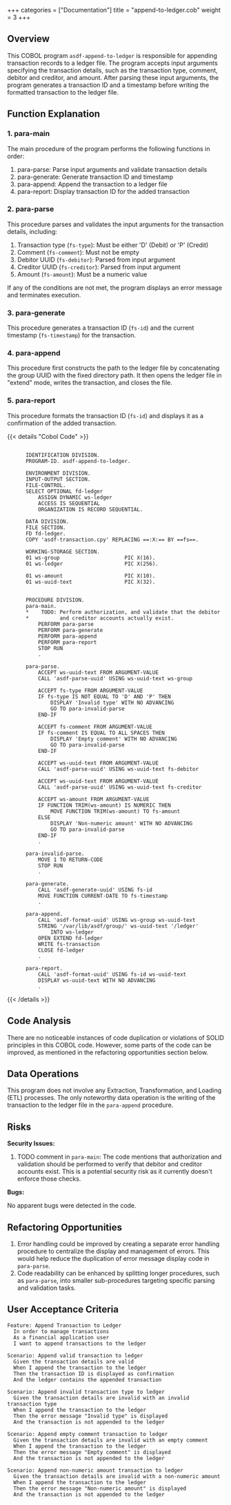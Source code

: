 +++
categories = ["Documentation"]
title = "append-to-ledger.cob"
weight = 3
+++


## Overview

This COBOL program `asdf-append-to-ledger` is responsible for appending transaction records to a ledger file. The program accepts input arguments specifying the transaction details, such as the transaction type, comment, debitor and creditor, and amount. After parsing these input arguments, the program generates a transaction ID and a timestamp before writing the formatted transaction to the ledger file.

## Function Explanation

### 1. para-main

The main procedure of the program performs the following functions in order:

1. para-parse: Parse input arguments and validate transaction details
2. para-generate: Generate transaction ID and timestamp
3. para-append: Append the transaction to a ledger file
4. para-report: Display transaction ID for the added transaction

### 2. para-parse

This procedure parses and validates the input arguments for the transaction details, including:

1. Transaction type (`fs-type`): Must be either 'D' (Debit) or 'P' (Credit)
2. Comment (`fs-comment`): Must not be empty
3. Debitor UUID (`fs-debitor`): Parsed from input argument
4. Creditor UUID (`fs-creditor`): Parsed from input argument
5. Amount (`fs-amount`): Must be a numeric value

If any of the conditions are not met, the program displays an error message and terminates execution.

### 3. para-generate

This procedure generates a transaction ID (`fs-id`) and the current timestamp (`fs-timestamp`) for the transaction.

### 4. para-append

This procedure first constructs the path to the ledger file by concatenating the group UUID with the fixed directory path. It then opens the ledger file in "extend" mode, writes the transaction, and closes the file.

### 5. para-report

This procedure formats the transaction ID (`fs-id`) and displays it as a confirmation of the added transaction.

{{< details "Cobol Code" >}}
```cobol

      IDENTIFICATION DIVISION.
      PROGRAM-ID. asdf-append-to-ledger.

      ENVIRONMENT DIVISION.
      INPUT-OUTPUT SECTION.
      FILE-CONTROL.
      SELECT OPTIONAL fd-ledger
          ASSIGN DYNAMIC ws-ledger
          ACCESS IS SEQUENTIAL
          ORGANIZATION IS RECORD SEQUENTIAL.

      DATA DIVISION.
      FILE SECTION.
      FD fd-ledger.
      COPY 'asdf-transaction.cpy' REPLACING ==:X:== BY ==fs==.

      WORKING-STORAGE SECTION.
      01 ws-group                     PIC X(16).
      01 ws-ledger                    PIC X(256).

      01 ws-amount                    PIC X(10).
      01 ws-uuid-text                 PIC X(32).


      PROCEDURE DIVISION.
      para-main.
      *    TODO: Perform authorization, and validate that the debitor
      *          and creditor accounts actually exist.
          PERFORM para-parse
          PERFORM para-generate
          PERFORM para-append
          PERFORM para-report
          STOP RUN
          .

      para-parse.
          ACCEPT ws-uuid-text FROM ARGUMENT-VALUE
          CALL 'asdf-parse-uuid' USING ws-uuid-text ws-group

          ACCEPT fs-type FROM ARGUMENT-VALUE
          IF fs-type IS NOT EQUAL TO 'D' AND 'P' THEN
              DISPLAY 'Invalid type' WITH NO ADVANCING
              GO TO para-invalid-parse
          END-IF

          ACCEPT fs-comment FROM ARGUMENT-VALUE
          IF fs-comment IS EQUAL TO ALL SPACES THEN
              DISPLAY 'Empty comment' WITH NO ADVANCING
              GO TO para-invalid-parse
          END-IF

          ACCEPT ws-uuid-text FROM ARGUMENT-VALUE
          CALL 'asdf-parse-uuid' USING ws-uuid-text fs-debitor

          ACCEPT ws-uuid-text FROM ARGUMENT-VALUE
          CALL 'asdf-parse-uuid' USING ws-uuid-text fs-creditor

          ACCEPT ws-amount FROM ARGUMENT-VALUE
          IF FUNCTION TRIM(ws-amount) IS NUMERIC THEN
              MOVE FUNCTION TRIM(ws-amount) TO fs-amount
          ELSE
              DISPLAY 'Non-numeric amount' WITH NO ADVANCING
              GO TO para-invalid-parse
          END-IF
          .

      para-invalid-parse.
          MOVE 1 TO RETURN-CODE
          STOP RUN
          .

      para-generate.
          CALL 'asdf-generate-uuid' USING fs-id
          MOVE FUNCTION CURRENT-DATE TO fs-timestamp
          .

      para-append.
          CALL 'asdf-format-uuid' USING ws-group ws-uuid-text
          STRING '/var/lib/asdf/group/' ws-uuid-text '/ledger'
              INTO ws-ledger
          OPEN EXTEND fd-ledger
          WRITE fs-transaction
          CLOSE fd-ledger
          .

      para-report.
          CALL 'asdf-format-uuid' USING fs-id ws-uuid-text
          DISPLAY ws-uuid-text WITH NO ADVANCING
          .

```
{{< /details >}}

## Code Analysis

There are no noticeable instances of code duplication or violations of SOLID principles in this COBOL code. However, some parts of the code can be improved, as mentioned in the refactoring opportunities section below.

## Data Operations

This program does not involve any Extraction, Transformation, and Loading (ETL) processes. The only noteworthy data operation is the writing of the transaction to the ledger file in the `para-append` procedure.

## Risks

**Security Issues:**

1. TODO comment in `para-main`: The code mentions that authorization and validation should be performed to verify that debitor and creditor accounts exist. This is a potential security risk as it currently doesn't enforce those checks.

**Bugs:**

No apparent bugs were detected in the code.

## Refactoring Opportunities

1. Error handling could be improved by creating a separate error handling procedure to centralize the display and management of errors. This would help reduce the duplication of error message display code in `para-parse`.
2. Code readability can be enhanced by splitting longer procedures, such as `para-parse`, into smaller sub-procedures targeting specific parsing and validation tasks.

## User Acceptance Criteria

```gherkin
Feature: Append Transaction to Ledger
  In order to manage transactions
  As a financial application user
  I want to append transactions to the ledger

Scenario: Append valid transaction to ledger
  Given the transaction details are valid
  When I append the transaction to the ledger
  Then the transaction ID is displayed as confirmation
  And the ledger contains the appended transaction

Scenario: Append invalid transaction type to ledger
  Given the transaction details are invalid with an invalid transaction type
  When I append the transaction to the ledger
  Then the error message "Invalid type" is displayed
  And the transaction is not appended to the ledger

Scenario: Append empty comment transaction to ledger
  Given the transaction details are invalid with an empty comment
  When I append the transaction to the ledger
  Then the error message "Empty comment" is displayed
  And the transaction is not appended to the ledger

Scenario: Append non-numeric amount transaction to ledger
  Given the transaction details are invalid with a non-numeric amount
  When I append the transaction to the ledger
  Then the error message "Non-numeric amount" is displayed
  And the transaction is not appended to the ledger
```